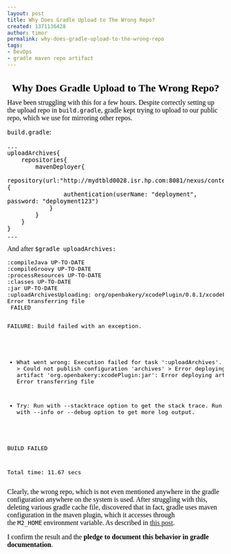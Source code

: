```yaml
---
layout: post
title: Why Does Gradle Upload to The Wrong Repo?
created: 1371136428
author: timor
permalink: why-does-gradle-upload-to-the-wrong-repo
tags:
- DevOps
- gradle maven repo artifact
---
```

<h1 class="title" style="font-size: x-large; margin-bottom: 1ex; text-align: center; color: rgb(0, 0, 0); font-family: 'Times New Roman';">
	Why Does Gradle Upload to The Wrong Repo?</h1>
<div class="standard" style="margin-bottom: 2ex; color: rgb(0, 0, 0); font-family: 'Times New Roman'; font-size: medium;">
	Have been struggling with this for a few hours. Despite correctly setting up the upload repo in&nbsp;<code class="flex_code">build.gradle</code>, gradle kept trying to upload to our public repo, which we use for mirroring other repos.</div>
<div class="standard" style="margin-bottom: 2ex; color: rgb(0, 0, 0); font-family: 'Times New Roman'; font-size: medium;">
	<code class="flex_code">build.gradle</code>:</div>
<div class="standard" style="margin-bottom: 2ex; color: rgb(0, 0, 0); font-family: 'Times New Roman'; font-size: medium;">
	<div class="float float-listings">
		<pre>
<code class="flex_code">...
uploadArchives{
	repositories{
		mavenDeployer{
			repository(url:&quot;http://mydtbld0028.isr.hp.com:8081/nexus/content/repositories/releases/&quot;){
				authentication(userName: &quot;deployment&quot;, password: &quot;deployment123&quot;)
			}
		}
	}
}
...</code></pre>
	</div>
</div>
<div class="standard" style="margin-bottom: 2ex; color: rgb(0, 0, 0); font-family: 'Times New Roman'; font-size: medium;">
	And after&nbsp;<code class="flex_code">$gradle uploadArchives:</code></div>
<div class="standard" style="margin-bottom: 2ex; color: rgb(0, 0, 0); font-family: 'Times New Roman'; font-size: medium;">
</div>
<div class="float float-listings" style="color: rgb(0, 0, 0); font-family: 'Times New Roman'; font-size: medium;">
	<pre>
:compileJava UP-TO-DATE
:compileGroovy UP-TO-DATE
:processResources UP-TO-DATE
:classes UP-TO-DATE
:jar UP-TO-DATE
:uploadArchivesUploading: org/openbakery/xcodePlugin/0.8.1/xcodePlugin-0.8.1.jar to repository remote at https://mydtbld0028.isr.hp.com:8081/nexus/content/repositories/releases/
Error transferring file
 FAILED

FAILURE: Build failed with an exception.

* What went wrong:
Execution failed for task &#39;:uploadArchives&#39;.
&gt; Could not publish configuration &#39;archives&#39;
   &gt; Error deploying artifact &#39;org.openbakery:xcodePlugin:jar&#39;: Error deploying artifact: Error transferring file

* Try:
Run with --stacktrace option to get the stack trace. Run with --info or --debug option to get more log output.

BUILD FAILED

Total time: 11.67 secs</pre>
</div>
<div class="standard" style="margin-bottom: 2ex; color: rgb(0, 0, 0); font-family: 'Times New Roman'; font-size: medium;">
	Clearly, the wrong repo, which is not even mentioned anywhere in the gradle configuration anywhere on the system is used. After struggling with this, deleting various gradle cache file, discovered that in fact, gradle uses maven configuration in the maven plugin, which it accesses through the&nbsp;<code class="flex_code">M2_HOME</code>&nbsp;environment variable. As described in&nbsp;<a href="http://forums.gradle.org/gradle/topics/why_does_maven_deployer_ignore_the_specified_repository">this post</a>.</div>
<div class="standard" style="margin-bottom: 2ex; color: rgb(0, 0, 0); font-family: 'Times New Roman'; font-size: medium;">
	I confirm the result and the<strong>&nbsp;pledge to document this behavior in gradle documentation</strong>.</div>
